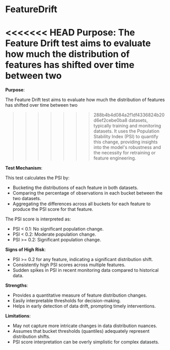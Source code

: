# FeatureDrift

<<<<<<< HEAD
**Purpose**: The Feature Drift test aims to evaluate how much the distribution of features has shifted over time between two
=======
**Purpose**:

The Feature Drift test aims to evaluate how much the distribution of features has shifted over time between two
>>>>>>> 288b4b4d084a2f1df4336824b20d6ef2cebe0ba8
datasets, typically training and monitoring datasets. It uses the Population Stability Index (PSI) to quantify this
change, providing insights into the model's robustness and the necessity for retraining or feature engineering.

**Test Mechanism**:

This test calculates the PSI by:
- Bucketing the distributions of each feature in both datasets.
- Comparing the percentage of observations in each bucket between the two datasets.
- Aggregating the differences across all buckets for each feature to produce the PSI score for that feature.

The PSI score is interpreted as:
- PSI < 0.1: No significant population change.
- PSI < 0.2: Moderate population change.
- PSI >= 0.2: Significant population change.

**Signs of High Risk**:

- PSI >= 0.2 for any feature, indicating a significant distribution shift.
- Consistently high PSI scores across multiple features.
- Sudden spikes in PSI in recent monitoring data compared to historical data.

**Strengths**:

- Provides a quantitative measure of feature distribution changes.
- Easily interpretable thresholds for decision-making.
- Helps in early detection of data drift, prompting timely interventions.

**Limitations**:

- May not capture more intricate changes in data distribution nuances.
- Assumes that bucket thresholds (quantiles) adequately represent distribution shifts.
- PSI score interpretation can be overly simplistic for complex datasets.